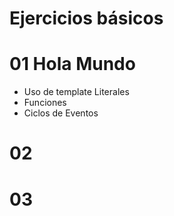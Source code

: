 # Ejercicios básicos

# 01 Hola Mundo
- Uso de template Literales
- Funciones
- Ciclos de Eventos
# 02
# 03
